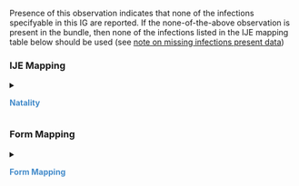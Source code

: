 Presence of this observation indicates that none of the infections specifyable in this IG are reported. 
If the none-of-the-above observation is present in the bundle, then none of the infections listed in the IJE mapping table below should be used (see <a href='usage.html#infection-present-during-pregnancy'>note on missing infections present data</a>)

### IJE Mapping

<style>
 .context-menu {cursor: context-menu; color: #438bca;}
 .context-menu:hover {opacity: 0.5;}
</style>
<details>

<summary>

<strong class='context-menu' > Natality </strong>

</summary>
<table class='grid'>
<thead>
  <tr>
    <th style='text-align: center'><strong>Use Case</strong></th>
    <th><strong>#</strong></th>
    <th><strong>Description</strong></th>
    <th><strong>IJE Name</strong></th>
    <th><strong>Field</strong></th>
    <th><strong>Type</strong></th>
    <th><strong>Value Set/Comments</strong></th>
  </tr>
</thead>
<tbody>
<tr>
  <td style='text-align: center'>Natality</td>
  <td>168</td>
  <td>Infections Present--Gonorrhea</td>
  <td>GON</td>
  <td>code=15628003 (Gonorrhea (disorder))</td>
  <td>na</td>
  <td>See <a href='usage.html#infection-present-during-pregnancy'>note on missing infections present data</a></td>
</tr>
<tr>
  <td style='text-align: center'>Natality</td>
  <td>169</td>
  <td>Infections Present--Syphilis</td>
  <td>SYPH</td>
  <td>code=76272004 (Syphilis (disorder))</td>
  <td>na</td>
  <td>See <a href='usage.html#infection-present-during-pregnancy'>note on missing infections present data</a></td>
</tr>
<tr>
  <td style='text-align: center'>Natality</td>
  <td>171</td>
  <td>Infections Present--Chlamydia</td>
  <td>CHAM</td>
  <td>code=105629000 (Chlamydial infection (disorder))</td>
  <td>na</td>
  <td>See <a href='usage.html#infection-present-during-pregnancy'>note on missing infections present data</a></td>
</tr>
<tr>
  <td style='text-align: center'>Natality</td>
  <td>172</td>
  <td>Infections Present--Hepatitis B</td>
  <td>HEPB</td>
  <td>code=66071002 (Viral hepatitis type B (disorder))</td>
  <td>na</td>
  <td>See <a href='usage.html#infection-present-during-pregnancy'>note on missing infections present data</a></td>
</tr>
<tr>
  <td style='text-align: center'>Natality</td>
  <td>173</td>
  <td>Infections Present--Hepatitis C</td>
  <td>HEPC</td>
  <td>code=50711007 (Viral hepatitis type C (disorder))</td>
  <td>na</td>
  <td>See <a href='usage.html#infection-present-during-pregnancy'>note on missing infections present data</a></td>
</tr>
<tr>
  <td style='text-align: center'>Natality</td>
  <td>Not Mapped</td>
  <td>Infections Present--Genital herpes simplex</td>
  <td>Not Mapped</td>
  <td>code=33839006 (Genital herpes simplex (disorder))</td>
  <td>na</td>
  <td>Michigan state-specific requirement.</td>
</tr>

</tbody>
</table>

</details>
<p></p>


### Form Mapping
<details>

<summary>

<strong class='context-menu' >Form Mapping</strong>

</summary>
<table class='grid'>
<thead>
  <tr>
    <th style='text-align: center'><strong>Item #</strong></th>
    <th><strong>Form Field</strong></th>
    <th><strong>FHIR Profile Field</strong></th>
    <th><strong>Reference</strong></th>
  </tr>
</thead>
<tbody>
<tr>
  <td style='text-align: center'>42.6</td>
  <td>Infections present and/or treated during this pregnancy</td>
  <td>-</td>
  <td><a href='https://www.cdc.gov/nchs/data/dvs/birth11-03final-ACC.pdf'> Certificate of Live Birth</a></td>
</tr>
<tr>
  <td style='text-align: center'>15.6</td>
  <td>Infections present and/or treated during this pregnancy</td>
  <td>-</td>
  <td><a href='https://www.cdc.gov/nchs/data/dvs/facility-worksheet-2016-508.pdf'> Facility Worksheet for the Live Birth Certificate</a></td>
</tr>
</tbody>
</table>

</details>
<p></p>
